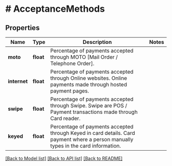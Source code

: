 # # AcceptanceMethods

## Properties

Name | Type | Description | Notes
------------ | ------------- | ------------- | -------------
**moto** | **float** | Percentage of payments accepted through MOTO [Mail Order / Telephone Order]. |
**internet** | **float** | Percentage of payments accepted through Online websites. Online payments made through hosted payment pages. |
**swipe** | **float** | Percentage of payments accepted through Swipe. Swipe are POS / Payment transactions made through Card reader. |
**keyed** | **float** | Percentage of payments accepted through Keyed in card details. Card payment where a person manually types in the card information. |

[[Back to Model list]](../../README.md#models) [[Back to API list]](../../README.md#endpoints) [[Back to README]](../../README.md)
